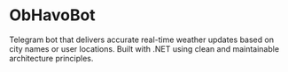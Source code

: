 # ObHavoBot
Telegram bot that delivers accurate real-time weather updates based on city names or user locations. Built with .NET using clean and maintainable architecture principles.
